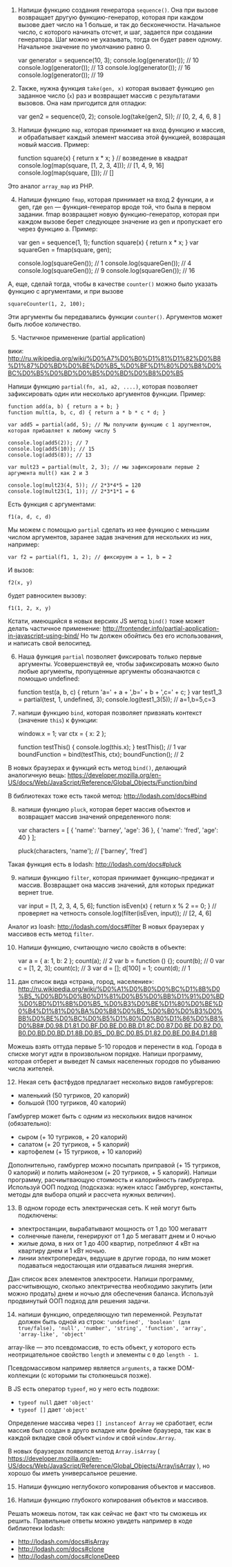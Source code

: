 1. Напиши функцию создания генератора `sequence()`. Она при вызове возвращает другую функцию-генератор, которая при каждом вызове дает число на 1 больше, и так до бесконечности. Начальное число, с которого начинать отсчет, и шаг, задается при создании генератора. Шаг можно не указывать, тогда он будет равен одному. Начальное значение по умолчанию равно 0.

    var generator = sequence(10, 3);
    console.log(generator()); // 10
    console.log(generator()); // 13
    console.log(generator()); // 16
    console.log(generator()); // 19

2. Также, нужна функция `take(gen, x)` которая вызвает функцию `gen` заданное число (`x`) раз и возвращает массив с результатами вызовов. Она нам пригодится для отладки:

    var gen2 = sequence(0, 2);
    console.log(take(gen2, 5)); // [0, 2, 4, 6, 8 ]


3. Напиши функцию `map`, которая принимает на вход функцию и массив, и обрабатывает каждый элемент массива этой функцией, возвращая новый массив. Пример: 

    function square(x) { return x * x; } // возведение в квадрат
    console.log(map(square, [1, 2, 3, 4])); // [1, 4, 9, 16]
    console.log(map(square, [])); // []
    
Это аналог `array_map` из PHP.

4. Напиши функцию `fmap`, которая принимает на вход 2 функции, a и gen, где `gen` — функция-генератор вроде той, что была в первом задании. fmap возвращает новую функцию-генератор, которая при каждом вызове берет следующее значение из gen и пропускает его через функцию a. Пример: 

    var gen = sequence(1, 1);
    function square(x) { return x * x; }
    var squareGen = fmap(square, gen);
    
    console.log(squareGen()); // 1
    console.log(squareGen()); // 4
    console.log(squareGen()); // 9
    console.log(squareGen()); // 16

А, еще, сделай тогда, чтобы в качестве `counter()` можно было указать функцию с аргументами, и при вызове

    squareCounter(1, 2, 100);

Эти аргументы бы передавались функции `counter()`. Аргументов может быть любое количество.

5. Частичное применение (partial application)

вики: http://ru.wikipedia.org/wiki/%D0%A7%D0%B0%D1%81%D1%82%D0%B8%D1%87%D0%BD%D0%BE%D0%B5_%D0%BF%D1%80%D0%B8%D0%BC%D0%B5%D0%BD%D0%B5%D0%BD%D0%B8%D0%B5

Напиши функцию `partial(fn, a1, a2, ....)`, которая позволяет зафиксировать один или несколько аргументов функции. Пример: 

    function add(a, b) { return a + b; }
    function mult(a, b, c, d) { return a * b * c * d; }
    
    var add5 = partial(add, 5); // Мы получили функцию с 1 аругментом, которая прибавляет к любому числу 5
    
    console.log(add5(2)); // 7
    console.log(add5(10)); // 15
    console.log(add5(8)); // 13
    
    var mult23 = partial(mult, 2, 3); // мы зафиксировали первые 2 аргумента mult() как 2 и 3
    
    console.log(mult23(4, 5)); // 2*3*4*5 = 120
    console.log(mult23(1, 1)); // 2*3*1*1 = 6

Есть функция с аргументами: 

    f1(a, d, c, d)

Мы можем с помощью `partial` сделать из нее функцию с меньшим числом аргументов, заранее задав значения для нескольких из них, например:

    var f2 = partial(f1, 1, 2); // фиксируем a = 1, b = 2

И вызов:

    f2(x, y)

будет равносилен вызову:

    f1(1, 2, x, y)

Кстати, имеющийся в новых версиях JS метод `bind()` тоже может делать частичное применение: http://frontender.info/partial-application-in-javascript-using-bind/ Но ты должен обойтись без его использования, и написать свой велосипед.

6. Наша функция `partial` позволяет фиксировать только первые аргументы. Усовершенствуй ее, чтобы зафиксировать можно было любые аргументы, пропущенные аргументы обозначаются с помощью undefined:

    function test(a, b, c) { return 'a=' + a + ',b=' + b + ',c=' + c; }
    var test1_3 = partial(test, 1, undefined, 3);
    console.log(test1_3(5)); // a=1,b=5,c=3
    
7. напиши функцию `bind`, которая позволяет привзяать контекст (значение `this`) к функции:

    window.x = 1;
    var ctx = { x: 2 };

    function testThis() { console.log(this.x); }
    testThis(); // 1
    var boundFunction = bind(testThis, ctx);
    boundFunction(); // 2

В новых браузерах и функций есть метод `bind()`, делающий аналогичную вещь: https://developer.mozilla.org/en-US/docs/Web/JavaScript/Reference/Global_Objects/Function/bind

В библиотеках тоже есть такой метод: http://lodash.com/docs#bind

8. напиши функцию `pluck`, которая берет массив объектов и возвращает массив значений определенного поля:

    var characters = [
      { 'name': 'barney', 'age': 36 },
      { 'name': 'fred', 'age': 40 }
    ];

    pluck(characters, 'name'); // ['barney', 'fred']

Такая функция есть в lodash: http://lodash.com/docs#pluck

9. напиши функцию `filter`, которая принимает функцию-предикат и массив. Возвращает она массив значений, для которых предикат вернет true.

    var input = [1, 2, 3, 4, 5, 6];
    function isEven(x) { return x % 2 == 0; } // проверяет на четность
    console.log(filter(isEven, input)); // [2, 4, 6]

Аналог из loash: http://lodash.com/docs#filter
В новых браузерах у массивов есть метод `filter`.

10. Напиши функцию, считающую число свойств в объекте:

    var a = { a: 1, b: 2 };
    count(a); // 2
    var b = function () {};
    count(b); // 0
    var с = [1, 2, 3];
    count(c); // 3
    var d = [];
    d[100] = 1;
    count(d); // 1    
    
11. дан список вида «страна, город, население»: http://ru.wikipedia.org/wiki/%D0%A1%D0%B0%D0%BC%D1%8B%D0%B5_%D0%BD%D0%B0%D1%81%D0%B5%D0%BB%D1%91%D0%BD%D0%BD%D1%8B%D0%B5_%D0%B3%D0%BE%D1%80%D0%BE%D0%B4%D1%81%D0%BA%D0%B8%D0%B5_%D0%B0%D0%B3%D0%BB%D0%BE%D0%BC%D0%B5%D1%80%D0%B0%D1%86%D0%B8%D0%B8#.D0.98.D1.81.D0.BF.D0.BE.D0.BB.D1.8C.D0.B7.D0.BE.D0.B2.D0.B0.D0.BD.D0.BD.D1.8B.D0.B5_.D0.BC.D0.B5.D1.82.D0.BE.D0.B4.D1.8B

Можешь взять оттуда первые 5-10 городов и перенести в код. Города в списке могут идти в произвольном порядке. Напиши программу, которая отберет и выведет N самых населенных городов по убыванию числа жителей.

12. Некая сеть фастфудов предлагает несколько видов гамбургеров:

* маленький (50 тугриков, 20 калорий)
* большой (100 тугриков, 40 калорий)

Гамбургер может быть с одним из нескольких видов начинок (обязательно):

* сыром (+ 10 тугриков, + 20 калорий)
* салатом (+ 20 тугриков, + 5 калорий)
* картофелем (+ 15 тугриков, + 10 калорий)

Дополнительно, гамбургер можно посыпать приправой (+ 15 тугриков, 0 калорий) и полить майонезом (+ 20 тугриков, + 5 калорий). Напиши программу, расчиытвающую стоимость и калорийность гамбургера. Используй ООП подход (подсказка: нужен класс Гамбургер, константы, методы для выбора опций и рассчета нужных величин).

13. В одном городе есть электрическая сеть. К ней могут быть подключены:

* электростанции, вырабатывают мощность от 1 до 100 мегаватт
* солнечные панели, генерируют от 1 до 5 мегаватт днем и 0 ночью
* жилые дома, в них от 1 до 400 квартир, потребляют 4 кВт на квартиру днем и 1 кВт ночью.
* линии электропередач, ведущие в другие города, по ним может подаваться недостающая или отдаваться лишняя энергия.

Дан список всех элементов электросети. Напиши программу, рассчитывющую, сколько электричества необходимо закупить (или можно продать) днем и ночью для обеспечения баланса. Используй продвинутый ООП подход для решения задачи.    

14. напиши функцию, определяющую тип переменной. Результат должен быть одной из строк: `'undefined', 'boolean' (для true/false), 'null', 'number', 'string', 'function', 'array', 'array-like', 'object'`

array-like — это псевдомассив, то есть объект, у которого есть неотрицательное свойство `length` и элементы с `0` до `length - 1`.

Псевдомассивом например является `arguments`, а также DOM-коллекции (с которыми ты столкнешься позже).

В JS есть оператор `typeof`, но у него есть подвохи:

- `typeof null` дает `'object'`
- `typeof []` дает `'object'`

Определение массива через `[] instanceof Array` не сработает, если массив был создан в друго вкладке или фрейме браузера, так как в каждой вкладке свой объект `window` и свой `window.Array`.

В новых браузерах появился метод `Array.isArray` ( https://developer.mozilla.org/en-US/docs/Web/JavaScript/Reference/Global_Objects/Array/isArray ), но хорошо бы иметь универсальное решение.

15. Напиши функцию неглубокого копирования объектов и массивов.

16. Напиши функцию глубокого копирования объектов и массивов.

Решать можешь потом, так как сейчас не факт что ты сможешь их решить. Правильные ответы можно увидеть например в коде библиотеки lodash:

- http://lodash.com/docs#isArray
- http://lodash.com/docs#clone
- http://lodash.com/docs#cloneDeep
